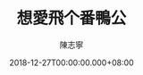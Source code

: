 ---
issue: 307
title: 想愛飛个番鴨公
author: 陳志寧
language: 南四縣
date: 2018-12-27T00:00:00.000+08:00
topic: 故事
difficulty: 2
wikidata: Q98096192
wikidata_link: https://www.wikidata.org/wiki/Q98096192
author_wikidata_link: https://www.wikidata.org/wiki/Q98096327
author_wikidata: Q98096327
---